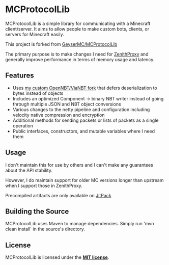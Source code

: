 # MCProtocolLib
MCProtocolLib is a simple library for communicating with a Minecraft client/server. It aims to allow people to make custom bots, clients, or servers for Minecraft easily.

This project is forked from [GeyserMC/MCProtocolLib](https://github.com/GeyserMC/MCProtocolLib)

The primary purpose is to make changes I need for [ZenithProxy](https://github.com/rfresh2/ZenithProxy/)
and generally improve performance in terms of memory usage and latency.

## Features

* Uses [my custom OpenNBT/ViaNBT fork](https://github.com/rfresh2/OpenNBT) that defers deserialization to bytes instead of objects
* Includes an optimized Component -> binary NBT writer instead of going through multiple JSON and NBT object conversions
* Various changes to the netty pipeline and configuration including velocity native compression and encryption 
* Additional methods for sending packets or lists of packets as a single operation 
* Public interfaces, constructors, and mutable variables where I need them

## Usage

I don't maintain this for use by others and I can't make any guarantees about the API stability.

However, I do maintain support for older MC versions longer than upstream when I support those in ZenithProxy.

Precompiled artifacts are only available on [JitPack](https://jitpack.io/#rfresh2/MCProtocolLib/)

## Building the Source
MCProtocolLib uses Maven to manage dependencies. Simply run 'mvn clean install' in the source's directory.

## License
MCProtocolLib is licensed under the **[MIT license](http://www.opensource.org/licenses/mit-license.html)**.

